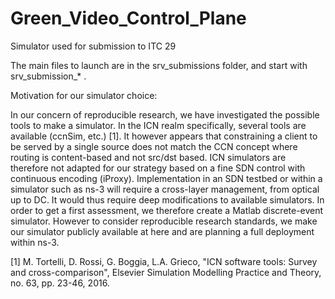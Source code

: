 # Green_Video_Control_Plane
Simulator used for submission to ITC 29

The main files to launch are in the srv_submissions folder, and start with srv_submission_* .

Motivation for our simulator choice:

In our concern of reproducible research, we have investigated the possible tools to make a simulator. In the ICN realm specifically, several tools are available (ccnSim, etc.) [1]. It however appears that constraining a client to be served by a
single source does not match the CCN concept where routing is content-based and not src/dst based. ICN simulators are therefore not adapted for our strategy based on a fine SDN control with continuous encoding (iProxy). Implementation in an SDN testbed or within a simulator such as ns-3 will require a cross-layer management, from optical up to DC. It would thus require deep modifications to available simulators. In order to get a first assessment, we therefore create a Matlab discrete-event simulator. However to consider reproducible research standards, we make our simulator publicly available
at here and are planning a full deployment within ns-3.

[1] M. Tortelli, D. Rossi, G. Boggia, L.A. Grieco, "ICN software tools: Survey and cross-comparison", Elsevier Simulation Modelling Practice and Theory, no. 63, pp. 23-46, 2016.



